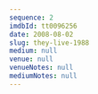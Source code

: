 ```yaml
---
sequence: 2
imdbId: tt0096256
date: 2008-08-02
slug: they-live-1988
medium: null
venue: null
venueNotes: null
mediumNotes: null
---
```


